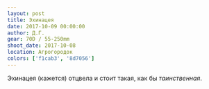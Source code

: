 ```yaml
---
layout: post
title: Эхинацея
date: 2017-10-09 00:00:00
author: Д.Г.
gear: 70D / 55-250mm
shoot_date: 2017-10-08
location: Агрогородок
colors: ['f1cab3', '8d7056']
---
```

Эхинацея (кажется) отцвела и стоит такая, как бы _таинственная_.
